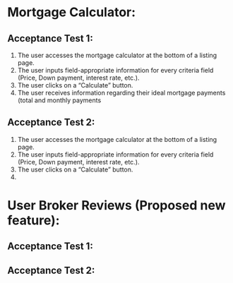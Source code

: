 # Mortgage Calculator:
## Acceptance Test 1:

1. The user accesses the mortgage calculator at the bottom of a listing page.
2. The user inputs field-appropriate information for every criteria field (Price, Down payment, interest rate, etc.).
3. The user clicks on a “Calculate” button.
4. The user receives information regarding their ideal mortgage payments (total and monthly payments

## Acceptance Test 2:

1. The user accesses the mortgage calculator at the bottom of a listing page.
2. The user inputs field-appropriate information for every criteria field (Price, Down payment, interest rate, etc.).
3. The user clicks on a “Calculate” button.
4. 


# User Broker Reviews (Proposed new feature):
## Acceptance Test 1:


## Acceptance Test 2:





